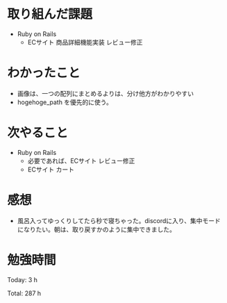 # 取り組んだ課題

* Ruby on Rails
  * ECサイト 商品詳細機能実装 レビュー修正

# わかったこと

* 画像は、一つの配列にまとめるよりは、分け他方がわかりやすい
* hogehoge_path を優先的に使う。

# 次やること

* Ruby on Rails
  * 必要であれば、ECサイト レビュー修正
  * ECサイト カート

# 感想

* 風呂入ってゆっくりしてたら秒で寝ちゃった。discordに入り、集中モードになりたい。朝は、取り戻すかのように集中できました。

# 勉強時間

Today: 3 h

Total: 287 h
